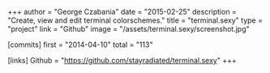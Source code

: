 +++
author = "George Czabania"
date = "2015-02-25"
description = "Create, view and edit terminal colorschemes."
title = "terminal.sexy"
type = "project"
link = "Github"
image = "/assets/terminal.sexy/screenshot.jpg"

[commits]
  first = "2014-04-10"
  total = "113"

[links]
  Github = "https://github.com/stayradiated/terminal.sexy"
+++

